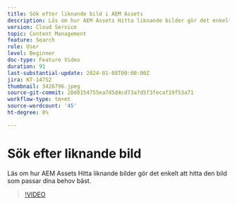 ```yaml
---
title: Sök efter liknande bild i AEM Assets
description: Läs om hur AEM Assets Hitta liknande bilder gör det enkelt att hitta den bild som passar dina behov bäst.
version: Cloud Service
topic: Content Management
feature: Search
role: User
level: Beginner
doc-type: Feature Video
duration: 91
last-substantial-update: 2024-01-08T00:00:00Z
jira: KT-14752
thumbnail: 3426796.jpeg
source-git-commit: 20d0154755ea7d5d4cd73a7d5f3fecaf19f53a71
workflow-type: tm+mt
source-wordcount: '45'
ht-degree: 0%

---
```



# Sök efter liknande bild

Läs om hur AEM Assets Hitta liknande bilder gör det enkelt att hitta den bild som passar dina behov bäst.

>[!VIDEO](https://video.tv.adobe.com/v/3426796/?learn=on)
